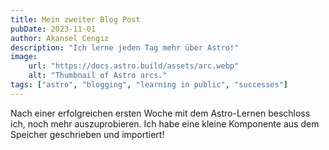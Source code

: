 ```yaml
---
title: Mein zweiter Blog Post
pubDate: 2023-11-01
author: Akansel Cengiz
description: "Ich lerne jeden Tag mehr über Astro!"
image:
    url: "https://docs.astro.build/assets/arc.webp"
    alt: "Thumbnail of Astro arcs."
tags: ["astro", "blogging", "learning in public", "successes"]
---
```

Nach einer erfolgreichen ersten Woche mit dem Astro-Lernen beschloss ich, noch mehr auszuprobieren. Ich habe eine kleine Komponente aus dem Speicher geschrieben und importiert!